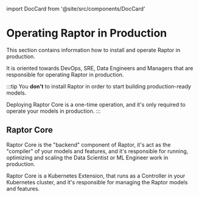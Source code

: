 import DocCard from '@site/src/components/DocCard'


# Operating Raptor in Production

This section contains information how to install and operate Raptor in production.

It is oriented towards DevOps, SRE, Data Engineers and Managers that are responsible for operating Raptor in production.

:::tip
You **don't** to install Raptor in order to start building production-ready models.

Deploying Raptor Core is a one-time operation, and it's only required to operate your models in production.
:::

## Raptor Core

Raptor Core is the "backend" component of Raptor, it's act as the "compiler" of your models and features, and it's
responsible for running, optimizing and scaling the Data Scientist or ML Engineer work in production.

Raptor Core is a Kubernetes Extension, that runs as a Controller in your Kubernetes cluster, 
and it's responsible for managing the Raptor models and features.

<div class="row">
  <div class="col col--6">
    <DocCard docId="docs/production/install" />
  </div>
  <div class="col col--6">
    <DocCard docId="docs/how-it-works/README" />
  </div>
</div>